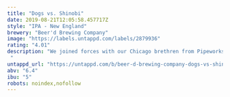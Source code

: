 ```yaml
---
title: "Dogs vs. Shinobi"
date: 2019-08-21T12:05:58.457717Z
style: "IPA - New England"
brewery: "Beer'd Brewing Company"
image: "https://labels.untappd.com/labels/2879936"
rating: "4.01"
description: "We joined forces with our Chicago brethren from Pipeworks Brewing Company for this mashup of two of our favorite brands.  Dogs Vs. Shinobi takes each breweries lead brand and mashes them together into a hazy, fruit forward, lower ABV offering.  Citra, Simcoe and Mosaic hops and Guava Puree lend notes of fresh orange peel and other tropical characters.  This will certainly be a battle for the ages! "
untappd_url: "https://untappd.com/b/beer-d-brewing-company-dogs-vs-shinobi/2879936"
abv: "6.4"
ibu: "5"
robots: noindex,nofollow
---
```


